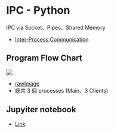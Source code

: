 # IPC - Python

IPC via Socket、Pipes、Shared Memory
* [Inter-Process Communication](https://vcx1127.notion.site/Inter-Process-Communication-4be174067b024db69160f362f3f31668)

## Program Flow Chart

![](https://i.imgur.com/IUjClbL.png)
* [rawImage](https://i.imgur.com/IUjClbL.png)
* 總共 3 個 processes (Main、3 Clients)

## Jupyiter notebook

* [Link](https://github.com/p76081158/ipc-example/blob/main/python/ipc_python.ipynb)